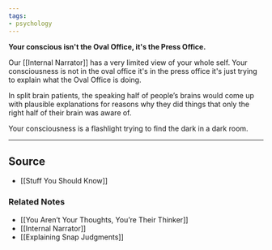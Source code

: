 ```yaml
---
tags:
- psychology
---
```

**Your conscious isn't the Oval Office, it's the Press Office.**

Our [[Internal Narrator]] has a very limited view of your whole self. Your consciousness is not in the oval office it's in the press office it's just trying to explain what the Oval Office is doing.

In split brain patients, the speaking half of people’s brains would come up with plausible explanations for reasons why they did things that only the right half of their brain was aware of. 

Your consciousness is a flashlight trying to find the dark in a dark room. 

---

## Source
- [[Stuff You Should Know]]

### Related Notes
- [[You Aren’t Your Thoughts, You’re Their Thinker]] 
- [[Internal Narrator]] 
- [[Explaining Snap Judgments]]